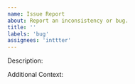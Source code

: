 ```yaml
---
name: Issue Report
about: Report an inconsistency or bug.
title: ''
labels: 'bug'
assignees: 'inttter'
---
```

<!-- Describe what the inconsistency/bug/etc was. !-->
Description:



<!-- Leave anything else in this area. !-->
Additional Context: